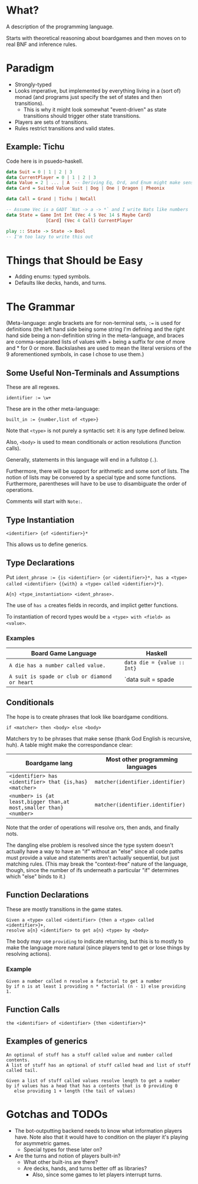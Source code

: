 # What?

A description of the programming language.

Starts with theoretical reasoning about boardgames
and then moves on to real BNF and inference rules.

# Paradigm

- Strongly-typed
- Looks imperative, but implemented by everything
  living in a (sort of) monad (and programs just
  specify the set of states and then transitions).
  - This is why it might look somewhat "event-driven"
    as state transitions should trigger other state
    transitions.
- Players are sets of transitions.
- Rules restrict transitions and valid states.

## Example: Tichu

Code here is in psuedo-haskell.

```hs
data Suit = 0 | 1 | 2 | 3
data CurrentPlayer = 0 | 1 | 2 | 3
data Value = 2 | ... | A  -- Deriving Eq, Ord, and Enum might make sense
data Card = Suited Value Suit | Dog | One | Dragon | Pheonix

data Call = Grand | Tichu | NoCall

-- Assume Vec is a GADT `Nat -> a -> *` and I write Nats like numbers
data State = Game Int Int (Vec 4 $ Vec 14 $ Maybe Card)
               [Card] (Vec 4 Call) CurrentPlayer

play :: State -> State -> Bool
-- I'm too lazy to write this out
```

# Things that Should be Easy

- Adding enums: typed symbols.
- Defaults like decks, hands, and turns.

# The Grammar

(Meta-language: angle brackets are for non-terminal sets, `:=` is used for
definitions (the left hand side being some string I'm defining and the right
hand side being a non-definition string in the meta-language, and braces are
comma-separated lists of values with + being a suffix for one of more and *
for 0 or more. Backslashes are used to mean the literal versions of the 9
aforementioned symbols, in case I chose to use them.)

## Some Useful Non-Terminals and Assumptions

These are all regexes.

```
identifier := \w+
```

These are in the other meta-language:

```
built_in := {number,list of <type>}
```

Note that `<type>` is not purely a syntactic set: it is any type defined below.

Also, `<body>` is used to mean conditionals or action resolutions (function
calls).

Generally, statements in this language will end in a fullstop (`.`).

Furthermore, there will be support for arithmetic and some sort of lists.
The notion of lists may be convered by a special type and some functions.
Furthermore, parentheses will have to be use to disambiguate the order of
operations.

Comments will start with `Note:`.

## Type Instantiation

```
<identifier> {of <identifier>}*
```

This allows us to define generics.

## Type Declarations

Put `ident_phrase := {is <identifier> {or <identifier>}*, has a <type> called <identifier> {{with} a <type> called <identifier>}*}`.

```
A{n} <type_instantiation> <ident_phrase>.
```

The use of `has a` creates fields in records, and implict getter functions.

To instantiation of record types would be `a <type> with <field> as <value>`.

### Examples

| Board Game Language | Haskell |
|---|---|
| `A die has a number called value.` | `data die = {value :: Int}`
| `A suit is spade or club or diamond or heart` | `data suit = spade | club | diamond | heart` |

## Conditionals

The hope is to create phrases that look like boardgame conditions.

```
if <matcher> then <body> else <body>
```

Matchers try to be phrases that make sense (thank God English is recursive,
huh). A table might make the correspondance clear:

| Boardgame lang | Most other programming languages |
|---|---|
| `<identifier> has <identifier> that {is,has} <matcher>` | `matcher(identifier.identifier)`|
| `<number> is {at least,bigger than,at most,smaller than} <number>` | `matcher(identifier.identifier)`|

Note that the order of operations will resolve ors, then ands, and finally nots.

The dangling else problem is resolved since the type system doesn't actually have a way to have an
"if" without an "else" since all code paths must provide a value and statements aren't actually
sequential, but just matching rules. (This may break the "context-free" nature of the language, though,
since the number of ifs underneath a particular "if" determines which "else" binds to it.)

## Function Declarations

These are mostly transitions in the game states.

```
Given a <type> called <identifier> {then a <type> called <identifier>}+,
resolve a{n} <identifier> to get a{n} <type> by <body>
```

The body may use `providing` to indicate returning, but this is to mostly to
make the language more natural (since players tend to get or lose things by
resolving actions).

### Example

```
Given a number called n resolve a factorial to get a number
by if n is at least 1 providing n * factorial (n - 1) else providing 1.
```

## Function Calls

```
the <identifier> of <identifier> {then <identifier>}*
```

## Examples of generics

```
An optional of stuff has a stuff called value and number called contents.
A list of stuff has an optional of stuff called head and list of stuff called tail.

Given a list of stuff called values resolve length to get a number
by if values has a head that has a contents that is 0 providing 0
   else providing 1 + length (the tail of values)
```

# Gotchas and TODOs

- The bot-outputting backend needs to know what information
  players have. Note also that it would have to condition on
  the player it's playing for asymmetric games.
  - Special types for these later on?
- Are the turns and notion of players built-in?
  - What other built-ins are there?
  - Are decks, hands, and turns better off as libraries?
    - Also, since some games to let players interrupt turns.
